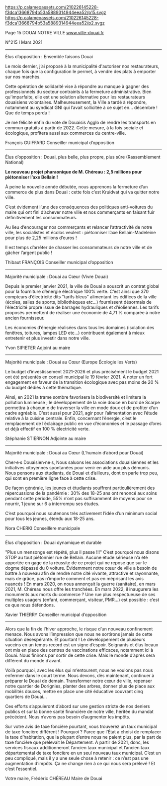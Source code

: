 https://p.calameoassets.com/210226145228-f3dca13668794b53a5889314944eea52/p15.svgz
https://p.calameoassets.com/210226145228-f3dca13668794b53a5889314944eea52/p2.svgz

Page  15
DOUAI NOTRE VILLE
www.ville-douai.fr

N°215   I
Mars 2021

---

Élus d’opposition : Ensemble faisons Douai

Le mois dernier, j’ai proposé à la municipalité d'autoriser nos restaurateurs, chaque fois que la configuration le permet, à vendre des plats à emporter sur nos marchés.

Cette opération de solidarité vise à répondre au manque à gagner des professionnels du secteur contraints à la fermeture administrative. Bien qu'imparfaite, elle est une solution alternative pour les restaurateurs douaisiens volontaires. Malheureusement, la Ville a tardé à répondre, notamment au syndicat GNI qui l’avait sollicitée à ce sujet en… décembre ! Que de temps perdu !

Je me félicite enfin du vote de Douaisis Agglo de rendre les transports en commun gratuits à partir de 2022. Cette mesure, à la fois sociale et écologique, profitera aussi aux commerces du centre-ville. 

François GUIFFARD
Conseiller municipal d’opposition

---

Élus d’opposition : Douai, plus belle, plus propre, plus sûre (Rassemblement National)

**Le nouveau projet pharaonique de M. Chéreau : 2,5 millions pour piétonniser l’axe Bellain !**

À peine la nouvelle année débutée, nous apprenons la fermeture d’un commerce de plus dans Douai : cette fois c’est Kruidvat qui va quitter notre ville.

C’est évidement l’une des conséquences des politiques anti-voitures du maire qui ont fini d’achever notre ville et nos commerçants en faisant fuir définitivement les consommateurs.

Au lieu d’encourager nos commerçants et relancer l’attractivité de notre ville, les socialistes et écolos veulent : piétonniser l’axe Bellain-Madeleine pour plus de 2,25 millions d’euros !

Il est temps d’arrêter de chasser les consommateurs de notre ville et de gâcher l’argent public !

Thibaut FRANÇOIS
Conseiller municipal d’opposition

---

Majorité municipale : Douai au Cœur (Vivre Douai)

Depuis le premier janvier 2021, la ville de Douai a souscrit un contrat global pour la fourniture d’énergie électrique 100% verte. C’est ainsi que 370 compteurs d’électricité dits "tarifs bleus" alimentant les édifices de la ville (écoles, salles de sports, bibliothèques etc…) fournissent désormais de l’électricité propre issue de barrages hydrauliques et d’éoliennes. Les tarifs proposés permettent de réaliser une économie de 4,71 % comparée à notre ancien fournisseur.

Les économies d’énergie réalisées dans tous les domaines (isolation des fenêtres, toitures, lampes LED etc…) contribuent également à mieux entretenir et plus investir dans notre ville.

Yvon SIPIETER
Adjoint au maire

---

Majorité municipale : Douai au Cœur (Europe Écologie les Verts)

Le budget d’investissement 2021-2026 et plus précisément le budget 2021 ont été présentés en conseil municipal le 19 février 2021. À noter un fort engagement en faveur de la transition écologique avec pas moins de 20 % du budget dédiés à cette thématique.

Ainsi, en 2021 la trame sombre favorisera la biodiversité et limitera la pollution lumineuse ; le développement de la voie douce en bord de Scarpe permettra à chacun·e de traverser la ville en mode doux et de profiter d’un cadre agréable. C’est aussi pour 2021, agir pour l’alimentation avec l’étude relative à la cuisine centrale. Enfin, concernant l’énergie, c’est le remplacement de l’éclairage public en vue d’économies et le passage d’ores et déjà effectif en 100 % électricité verte.

Stéphanie STIERNON
Adjointe au maire

---

Majorité municipale : Douai au Cœur (L’humain d’abord pour Douai)

Cher·e·s Douaisien·ne·s,
Nous saluons les associations douaisiennes et les initiatives citoyennes spontanées pour venir en aide aux plus démunis.
Nous pensons aux étudiants, de Douai et d’ailleurs, dont on parle trop peu, qui sont en première ligne face à cette crise.

De façon générale, les jeunes et étudiants souffrent particulièrement des répercussions de la pandémie : 30% des 18-25 ans ont renoncé aux soins pendant cette période, 55% n’ont pas suffisamment de moyens pour se nourrir, 1 jeune sur 6 a interrompu ses études.

C’est pourquoi nous soutenons très activement l’idée d’un minimum social pour tous les jeunes, étendu aux 18-25 ans.

Nora CHERKI
Conseillère municipale

---

Élus d’opposition : Douai dynamique et durable

"Plus un mensonge est répété, plus il passe !!!"
C’est pourquoi nous disons STOP au tout piétonnier rue de Bellain. Aucune étude sérieuse n’a été apportée en gage de la réussite de ce projet qui ne repose que sur le dogme dépassé du 0 voiture. Évidemment notre cœur de ville a besoin de battre à nouveau afin de rendre notre cité vivante, attractive et rayonnante, mais de grâce, pas n’importe comment et pas en méprisant les avis nuancés ! En mars 2020, on nous annonçait la guerre (sanitaire), en mars 2021, M. Chéreau nous offre les tranchées. En mars 2022, il inaugurera les monuments aux morts du commerce ? Une rue plus respectueuse de ses multiples usagers (enfant, commerçant, visiteur, PMR…) est possible : c’est ce que nous défendons.

Xavier THIERRY
Conseiller municipal d’opposition

---

Alors que la fin de l’hiver approche, le risque d’un nouveau confinement menace. Nous avons l’impression que nous ne sortirons jamais de cette situation désespérante. Et pourtant ! Le développement de plusieurs vaccins en un temps record est un signe d’espoir. Soignants et élus locaux ont mis en place des centres de vaccinations efficaces, notamment ici à Douai. Nous finirons par sortir de cette crise. Mais le monde d’après sera différent du monde d’avant.

Voilà pourquoi, avec les élus qui m’entourent, nous ne voulons pas nous enfermer dans le court terme. Nous devons, dès maintenant, continuer à préparer le Douai de demain. Transformer notre cœur de ville, repenser notre quartier de Dorignies, planter des arbres, donner plus de place aux mobilités douces, mettre en place une cité éducative couvrant cinq quartiers de Douai…

Ces efforts s’appuieront d’abord sur une gestion stricte de nos deniers publics et sur la bonne santé financière de notre ville, héritée du mandat précédent. Nous n’avons pas besoin d’augmenter les impôts.

Sur votre avis de taxe foncière pourtant, vous trouverez un taux municipal de taxe foncière différent ! Pourquoi ? Parce que l’État a choisi de remplacer la taxe d’habitation, que la plupart d’entre nous ne paient plus, par la part de taxe foncière que prélevait le Département. À partir de 2021, donc, les services fiscaux additionneront l’ancien taux municipal et l’ancien taux départemental de taxe foncière en un seul nouveau taux municipal. C’est un peu compliqué, mais il y a une seule chose à retenir : ce n’est pas une augmentation d’impôts. Ça ne change rien à ce qui nous sera prélevé ! Et c’est l’essentiel.

Votre maire,
Frédéric CHÉREAU
Maire de Douai
